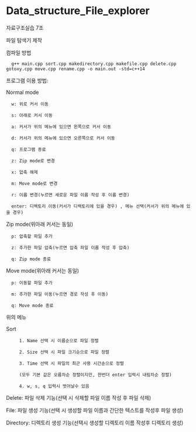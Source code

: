 # Data_structure_File_explorer
자료구조실습 7조

파일 탐색기 제작

컴파일 방법
   
      g++ main.cpp sort.cpp makedirectory.cpp makefile.cpp delete.cpp gotoxy.cpp move.cpp rename.cpp -o main.out -std=c++14

프로그램 이용 방법:

Normal mode

      w: 위로 커서 이동

      s: 아래로 커서 이동

      a: 커서가 위의 메뉴에 있으면 왼쪽으로 커서 이동

      d: 커서가 위의 메뉴에 있으면 오른쪽으로 커서 이동

      q: 프로그램 종료

      z: Zip mode로 변경 

      x: 압축 해제

      m: Move mode로 변경

      r: 이름 변경(누르면 새로운 파일 이름 작성 후 이름 변경)

      enter: 디렉토리 이동(커서가 디렉토리에 있을 경우) , 메뉴 선택(커서가 위의 메뉴에 있을 경우)

Zip mode(위아래 커서는 동일)

      p: 압축할 파일 추가

      z: 추가한 파일 압축(누르면 압축 파일 이름 작성 후 압축)

      q: Zip mode 종료

Move mode(위아래 커서는 동일)

      p: 이동할 파일 추가

      m: 추가한 파일 이동(누르면 경로 작성 후 이동)

      q: Move mode 종료


위의 메뉴


   Sort
      
         1. Name 선택 시 이름순으로 파일 정렬
      
         2. Size 선택 시 파일 크기순으로 파일 정렬
      
         3. Time 선택 시 파일의 최근 사용 시간순으로 정렬
      
         (모두 기본 값은 오름차순 정렬이지만, 한번더 enter 입력시 내림차순 정렬)
      
         4. w, s, q 입력시 벗어날수 있음

   Delete: 파일 삭제 기능(선택 시 삭제할 파일 이름 작성 후 파일 삭제) 

   File: 파일 생성 기능(선택 시 생성할 파일 이름과 간단한 텍스트를 작성후 파일 생성)

   Directory: 디렉토리 생성 기능(선택시 생성할 디렉토리 이름 작성후 디렉토리 생성)
